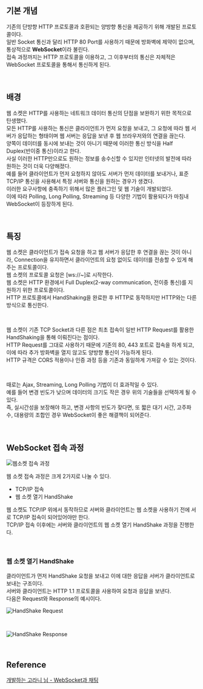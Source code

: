 ## 기본 개념

기존의 단방향 HTTP 프로토콜과 호환되는 양방향 통신을 제공하기 위해 개발된 프로토콜이다.  
일반 Socket 통신과 달리 HTTP 80 Port를 사용하기 때문에 방화벽에 제약이 없으며, 통상적으로 **WebSocket**이라 불린다.  
접속 과정까지는 HTTP 프로토콜을 이용하고, 그 이후부터의 통신은 자체적은 WebSocket 프로토콜을 통해서 통신하게 된다.

<br>

## 배경

웹 소켓은 HTTP를 사용하는 네트워크 데이터 통신의 단점을 보완하기 위한 목적으로 탄생했다.  
모든 HTTP를 사용하는 통신은 클라이언트가 먼저 요청을 보내고, 그 요청에 따라 웹 서버가 응답하는 형태이며 웹 서버는 응답을 보낸 후 웹 브라우저와의 연결을 끊는다.  
양쪽이 데이터를 동시에 보내는 것이 아니기 때문에 이러한 통신 방식을 Half Duplex(반이중 통신)이라고 한다.  
사실 이러한 HTTP만으로도 원하는 정보를 송수신할 수 있지만 인터넷의 발전에 따라 원하는 것이 더욱 다양해졌다.  
예를 들어 클라이언트가 먼저 요청하지 않아도 서버가 먼저 데이터를 보내거나, 표준 TCP/IP 통신을 사용해서 특정 서버와 통신을 원하는 경우가 생겼다.  
이러한 요구사항에 충족하기 위해서 많은 플러그인 및 웹 기술이 개발되었다.  
이에 따라 Polling, Long Polling, Streaming 등 다양한 기법이 활용되다가 마침내 WebSocket이 등장하게 된다.

<br>

## 특징

웹 소켓은 클라이언트가 접속 요청을 하고 웹 서버가 응답한 후 연결을 끊는 것이 아니라, Connection을 유지하면서 클라이언트의 요청 없이도 데이터를 전송할 수 있게 해주는 프로토콜이다.  
웹 소켓의 프로토콜 요청은 [ws://~]로 시작한다.  
웹 소켓은 HTTP 환경에서 Full Duplex(2-way communication, 전이중 통신)를 지원하기 위한 프로토콜이다.  
HTTP 프로토콜에서 HandShaking을 완료한 후 HTTP로 동작하지만 HTTP와는 다른 방식으로 통신한다.

<br>

웹 소켓이 기존 TCP Socket과 다른 점은 최초 접속이 일반 HTTP Request를 활용한 HandShaking을 통해 이뤄진다는 점이다.  
HTTP Request를 그대로 사용하기 때문에 기존의 80, 443 포트로 접속을 하게 되고, 이에 따라 추가 방화벽을 열지 않고도 양방향 통신이 가능하게 된다.  
HTTP 규격은 CORS 적용이나 인증 과정 등을 기존과 동일하게 가져갈 수 있는 것이다.

<br>

때로는 Ajax, Streaming, Long Polling 기법이 더 효과적일 수 있다.  
예를 들어 변경 빈도가 낮으며 데이터의 크기도 작은 경우 위의 기술들을 선택하게 될 수 있다.  
즉, 실시간성을 보장해야 하고, 변경 사항의 빈도가 잦다면, 또 짧은 대기 시간, 고주파수, 대용량의 조합인 경우 WebSocket이 좋은 해결책이 되어준다.

<br>

## WebSocket 접속 과정

![웹소켓 접속 과정](https://user-images.githubusercontent.com/75058239/139177164-713502b1-ce9f-434f-8c08-5a3e2c2ff35a.png)

웹 소켓 접속 과정은 크게 2가지로 나눌 수 있다.

- TCP/IP 접속
- 웹 소켓 열기 HandShake

웹 소켓도 TCP/IP 위에서 동작하므로 서버와 클라이언트는 웹 소켓을 사용하기 전에 서로 TCP/IP 접속이 되어있어야만 한다.  
TCP/IP 접속 이후에는 서버와 클라이언트의 웹 소켓 열기 HandShake 과정을 진행한다.

<br>

### 웹 소켓 열기 HandShake

클라이언트가 먼저 HandShake 요청을 보내고 이에 대한 응답을 서버가 클라이언트로 보내는 구조이다.  
서버와 클라이언트는 HTTP 1.1 프로토콜을 사용하여 요청과 응답을 보낸다.  
다음은 Request와 Response의 예시이다.

![HandShake Request](https://user-images.githubusercontent.com/75058239/139177172-cae5208f-16a7-4104-bde7-9365fd198aaa.png)

<br>

![HandShake Response](https://user-images.githubusercontent.com/75058239/139177184-e9fdcb9d-3c11-46a9-8deb-ea7b9be1c792.png)

<br>

## Reference

[개발하는 고라니 님 - WebSocket과 채팅](https://dev-gorany.tistory.com/212?category=901854)
